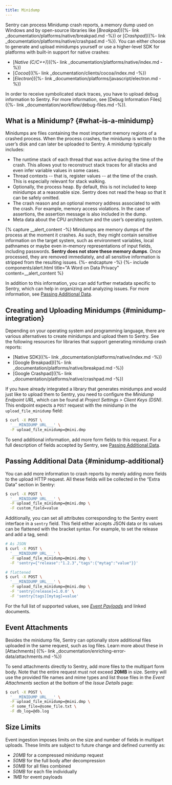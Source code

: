 ```yaml
---
title: Minidump
---
```


Sentry can process Minidump crash reports, a memory dump used on Windows and by
open-source libraries like [_Breakpad_]({%- link
_documentation/platforms/native/breakpad.md -%}) or [_Crashpad_]({%- link
_documentation/platforms/native/crashpad.md -%}). You can either choose to
generate and upload minidumps yourself or use a higher-level SDK for platforms
with built-in support for native crashes:

- [_Native (C/C++)_]({%- link _documentation/platforms/native/index.md -%})
- [_Cocoa_]({%- link _documentation/clients/cocoa/index.md -%})
- [_Electron_]({%- link _documentation/platforms/javascript/electron.md -%})

In order to receive symbolicated stack traces, you have to upload debug
information to Sentry. For more information, see [Debug Information Files]({%-
link _documentation/workflow/debug-files.md -%}).

## What is a Minidump? {#what-is-a-minidump}

Minidumps are files containing the most important memory regions of a crashed
process. When the process crashes, the minidump is written to the user’s disk
and can later be uploaded to Sentry. A minidump typically includes:

- The runtime stack of each thread that was active during the time of the crash.
  This allows yout to reconstruct stack traces for all stacks and even infer
  variable values in some cases.
- Thread contexts -- that is, register values -- at the time of the crash. This
  is especially relevant for stack walking.
- Optionally, the process heap. By default, this is not included to keep
  minidumps at a reasonable size. Sentry does not read the heap so that it can
  be safely omitted.
- The crash reason and an optional memory address associated to with the crash.
  For example, memory access violations. In the case of assertions, the
  assertion message is also included in the dump.
- Meta data about the CPU architecture and the user’s operating system.

{% capture __alert_content -%}
Minidumps are memory dumps of the process at the moment it crashes. As such,
they might contain sensitive information on the target system, such as
environment variables, local pathnames or maybe even in-memory representations
of input fields, including passwords. **Sentry does not store these memory
dumps**. Once processed, they are removed immediately, and all sensitive
information is stripped from the resulting issues.
{%- endcapture -%}
{%- include components/alert.html
  title="A Word on Data Privacy"
  content=__alert_content
%}

In addition to this information, you can add further metadata specific to
Sentry, which can help in organizing and analyzing issues. For more information,
see [Passing Additional Data](#minidump-additional).

<!-- WIZARD -->
## Creating and Uploading Minidumps {#minidump-integration}

Depending on your operating system and programming language, there are various
alternatives to create minidumps and upload them to Sentry. See the following
resources for libraries that support generating minidump crash reports:

- [Native SDK]({%- link _documentation/platforms/native/index.md -%})
- [Google Breakpad]({%- link _documentation/platforms/native/breakpad.md -%})
- [Google Crashpad]({%- link _documentation/platforms/native/crashpad.md -%})

If you have already integrated a library that generates minidumps and would just
like to upload them to Sentry, you need to configure the _Minidump Endpoint
URL_, which can be found at _Project Settings > Client Keys (DSN)_. This
endpoint expects a `POST` request with the minidump in the
`upload_file_minidump` field:

```bash
$ curl -X POST \
  '___MINIDUMP_URL___' \
  -F upload_file_minidump=@mini.dmp
```

To send additional information, add more form fields to this request. For a full
description of fields accepted by Sentry, see [Passing Additional
Data](#minidump-additional).
<!-- ENDWIZARD -->

## Passing Additional Data {#minidump-additional}

You can add more information to crash reports by merely adding more fields to
the upload HTTP request. All these fields will be collected in the “Extra Data”
section in Sentry:

```bash
$ curl -X POST \
  '___MINIDUMP_URL___' \
  -F upload_file_minidump=@mini.dmp \
  -F custom_field=value
```

Additionally, you can set all attributes corresponding to the Sentry event
interface in a `sentry` field. This field either accepts JSON data or its values
can be flattened with the bracket syntax. For example, to set the release and
add a tag, send:

```bash
# As JSON
$ curl -X POST \
  '___MINIDUMP_URL___' \
  -F upload_file_minidump=@mini.dmp \
  -F 'sentry={"release":"1.2.3","tags":{"mytag":"value"}}'

# flattened
$ curl -X POST \
  '___MINIDUMP_URL___' \
  -F upload_file_minidump=@mini.dmp \
  -F 'sentry[release]=1.0.0' \
  -F 'sentry[tags][mytag]=value'
```

For the full list of supported values, see [_Event Payloads_](https://develop.sentry.dev/sdk/event-payloads/) and linked
documents.

## Event Attachments

Besides the minidump file, Sentry can optionally store additional files uploaded
in the same request, such as log files. Learn more about these in [Attachments] ({%- link _documentation/enriching-error-data/attachments.md -%})

To send attachments directly to Sentry, add more files to the multipart form
body. Note that the entire request must not exceed **20MB** in size. Sentry will
use the provided file names and mime types and list those files in the _Event
Attachments_ section at the bottom of the _Issue Details_ page:

```bash
$ curl -X POST \
  '___MINIDUMP_URL___' \
  -F upload_file_minidump=@mini.dmp \
  -F some_file=@some_file.txt \
  -F db_log=@db.log
```

## Size Limits

Event ingestion imposes limits on the size and number of fields in multipart
uploads. These limits are subject to future change and defined currently as:

- *20MB* for a compressed minidump request
- *50MB* for the full body after decompression
- *50MB* for all files combined
- *50MB* for each file individually
- *1MB* for event payloads
